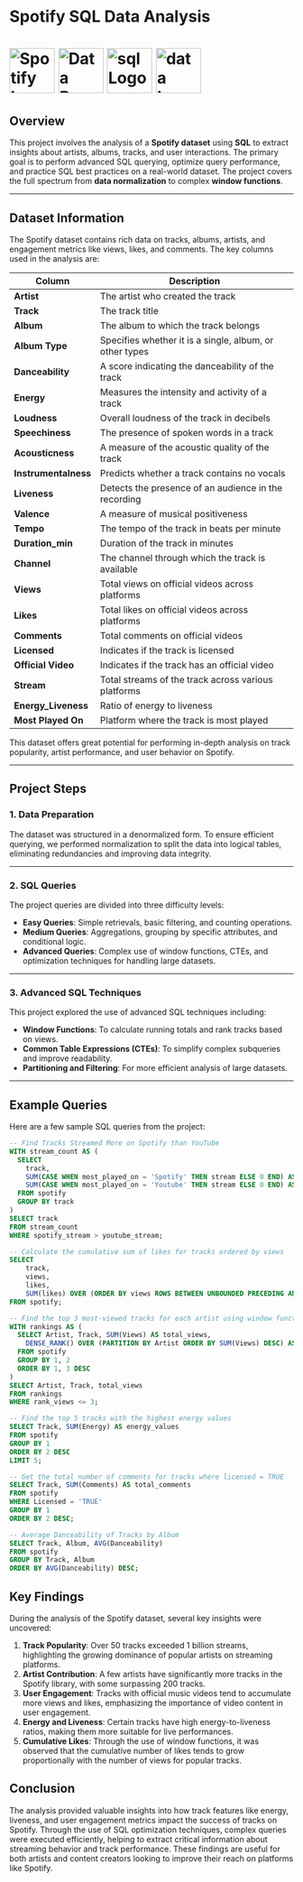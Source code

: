 # Spotify SQL Data Analysis 
# <img src="https://www.logo.wine/a/logo/Spotify/Spotify-Icon-Logo.wine.svg" alt="Spotify Logo" width="80" height="80">  <img src="https://github.com/user-attachments/assets/3e206741-69c8-4eb1-bc9d-52e031f15a38" alt="Data Preparation Logo" width="80" height="80">  <img src="https://github.com/user-attachments/assets/84a1540e-c509-45a1-b4c3-c3ae8e44b932" alt="sql Logo" width="80" height="80">  <img src="https://github.com/user-attachments/assets/24a8a0fb-0e5f-41c1-a0eb-a2fd6eb53572" alt="data Logo" width="80" height="80">

## Overview

This project involves the analysis of a **Spotify dataset** using **SQL** to extract insights about artists, albums, tracks, and user interactions. The primary goal is to perform advanced SQL querying, optimize query performance, and practice SQL best practices on a real-world dataset. The project covers the full spectrum from **data normalization** to complex **window functions**.

---

## Dataset Information
The Spotify dataset contains rich data on tracks, albums, artists, and engagement metrics like views, likes, and comments. The key columns used in the analysis are:

| **Column**         | **Description**                                             |
| ------------------ | ----------------------------------------------------------- |
| **Artist**         | The artist who created the track                           |
| **Track**          | The track title                                            |
| **Album**          | The album to which the track belongs                       |
| **Album Type**     | Specifies whether it is a single, album, or other types   |
| **Danceability**   | A score indicating the danceability of the track           |
| **Energy**         | Measures the intensity and activity of a track             |
| **Loudness**       | Overall loudness of the track in decibels                  |
| **Speechiness**    | The presence of spoken words in a track                    |
| **Acousticness**   | A measure of the acoustic quality of the track             |
| **Instrumentalness** | Predicts whether a track contains no vocals               |
| **Liveness**       | Detects the presence of an audience in the recording       |
| **Valence**        | A measure of musical positiveness                           |
| **Tempo**          | The tempo of the track in beats per minute                 |
| **Duration_min**   | Duration of the track in minutes                            |
| **Channel**        | The channel through which the track is available            |
| **Views**          | Total views on official videos across platforms             |
| **Likes**          | Total likes on official videos across platforms             |
| **Comments**       | Total comments on official videos                           |
| **Licensed**       | Indicates if the track is licensed                          |
| **Official Video** | Indicates if the track has an official video               |
| **Stream**         | Total streams of the track across various platforms         |
| **Energy_Liveness** | Ratio of energy to liveness                                 |
| **Most Played On** | Platform where the track is most played                    |

This dataset offers great potential for performing in-depth analysis on track popularity, artist performance, and user behavior on Spotify.

---

## Project Steps

### 1. Data Preparation

The dataset was structured in a denormalized form. To ensure efficient querying, we performed normalization to split the data into logical tables, eliminating redundancies and improving data integrity.

---

### 2. SQL Queries

The project queries are divided into three difficulty levels:

- **Easy Queries**: Simple retrievals, basic filtering, and counting operations.
- **Medium Queries**: Aggregations, grouping by specific attributes, and conditional logic.
- **Advanced Queries**: Complex use of window functions, CTEs, and optimization techniques for handling large datasets.

---

### 3. Advanced SQL Techniques

This project explored the use of advanced SQL techniques including:

- **Window Functions**: To calculate running totals and rank tracks based on views.
- **Common Table Expressions (CTEs)**: To simplify complex subqueries and improve readability.
- **Partitioning and Filtering**: For more efficient analysis of large datasets.

---

## Example Queries

Here are a few sample SQL queries from the project:

```sql
-- Find Tracks Streamed More on Spotify than YouTube
WITH stream_count AS (
  SELECT 
    track,
    SUM(CASE WHEN most_played_on = 'Spotify' THEN stream ELSE 0 END) AS spotify_stream,
    SUM(CASE WHEN most_played_on = 'Youtube' THEN stream ELSE 0 END) AS youtube_stream
  FROM spotify
  GROUP BY track
)
SELECT track 
FROM stream_count
WHERE spotify_stream > youtube_stream;
```

```sql
-- Calculate the cumulative sum of likes for tracks ordered by views
SELECT 
    track,
    views,
    likes,
    SUM(likes) OVER (ORDER BY views ROWS BETWEEN UNBOUNDED PRECEDING AND CURRENT ROW) AS cumulative_likes
FROM spotify;
```

```sql
-- Find the top 3 most-viewed tracks for each artist using window functions
WITH rankings AS (
  SELECT Artist, Track, SUM(Views) AS total_views, 
    DENSE_RANK() OVER (PARTITION BY Artist ORDER BY SUM(Views) DESC) AS rank_views 
  FROM spotify
  GROUP BY 1, 2
  ORDER BY 1, 3 DESC
)
SELECT Artist, Track, total_views 
FROM rankings
WHERE rank_views <= 3;
```

```sql
-- Find the top 5 tracks with the highest energy values
SELECT Track, SUM(Energy) AS energy_values 
FROM spotify
GROUP BY 1
ORDER BY 2 DESC
LIMIT 5;
```

```sql
-- Get the total number of comments for tracks where licensed = TRUE
SELECT Track, SUM(Comments) AS total_comments 
FROM spotify
WHERE Licensed = 'TRUE'
GROUP BY 1
ORDER BY 2 DESC;
```

```sql
-- Average Danceability of Tracks by Album
SELECT Track, Album, AVG(Danceability) 
FROM spotify
GROUP BY Track, Album
ORDER BY AVG(Danceability) DESC;
```

## Key Findings
During the analysis of the Spotify dataset, several key insights were uncovered:

1. **Track Popularity**: Over 50 tracks exceeded 1 billion streams, highlighting the growing dominance of popular artists on streaming platforms.
2. **Artist Contribution**: A few artists have significantly more tracks in the Spotify library, with some surpassing 200 tracks.
3. **User Engagement**: Tracks with official music videos tend to accumulate more views and likes, emphasizing the importance of video content in user engagement.
4. **Energy and Liveness**: Certain tracks have high energy-to-liveness ratios, making them more suitable for live performances.
5. **Cumulative Likes**: Through the use of window functions, it was observed that the cumulative number of likes tends to grow proportionally with the number of views for popular tracks.

## Conclusion
The analysis provided valuable insights into how track features like energy, liveness, and user engagement metrics impact the success of tracks on Spotify. Through the use of SQL optimization techniques, complex queries were executed efficiently, helping to extract critical information about streaming behavior and track performance. These findings are useful for both artists and content creators looking to improve their reach on platforms like Spotify.
